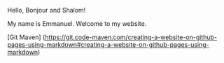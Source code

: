 Hello, Bonjour and Shalom!

My name is Emmanuel. Welcome to my website.

[Git Maven] (https://git.code-maven.com/creating-a-website-on-github-pages-using-markdown#creating-a-website-on-github-pages-using-markdown)
